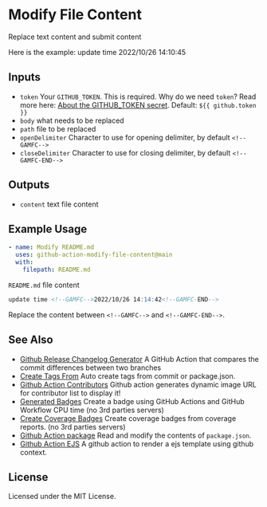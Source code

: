 Modify File Content
===

Replace text content and submit content

Here is the example: update time <!--GAMFC-->2022/10/26 14:10:45<!--GAMFC-END-->

## Inputs

- `token` Your `GITHUB_TOKEN`. This is required. Why do we need `token`? Read more here: [About the GITHUB_TOKEN secret](https://help.github.com/en/actions/automating-your-workflow-with-github-actions/authenticating-with-the-github_token#about-the-github_token-secret). Default: `${{ github.token }}`
- `body` what needs to be replaced
- `path` file to be replaced
- `openDelimiter` Character to use for opening delimiter, by default `<!--GAMFC-->`
- `closeDelimiter` Character to use for closing delimiter, by default `<!--GAMFC-END-->`

## Outputs

- `content` text file content

## Example Usage

```yml
- name: Modify README.md
  uses: github-action-modify-file-content@main
  with:
    filepath: README.md
```

`README.md` file content

```markdown
update time <!--GAMFC-->2022/10/26 14:14:42<!--GAMFC-END-->
```

Replace the content between `<!--GAMFC-->` and `<!--GAMFC-END-->`.

## See Also

- [Github Release Changelog Generator](https://github.com/jaywcjlove/changelog-generator) A GitHub Action that compares the commit differences between two branches
- [Create Tags From](https://github.com/jaywcjlove/create-tag-action) Auto create tags from commit or package.json.
- [Github Action Contributors](https://github.com/jaywcjlove/github-action-contributors) Github action generates dynamic image URL for contributor list to display it!
- [Generated Badges](https://github.com/jaywcjlove/generated-badges) Create a badge using GitHub Actions and GitHub Workflow CPU time (no 3rd parties servers)
- [Create Coverage Badges](https://github.com/jaywcjlove/coverage-badges-cli) Create coverage badges from coverage reports. (no 3rd parties servers)
- [Github Action package](https://github.com/jaywcjlove/github-action-package) Read and modify the contents of `package.json`.
- [Github Action EJS](https://github.com/jaywcjlove/github-action-package) A github action to render a ejs template using github context.

## License

Licensed under the MIT License.
